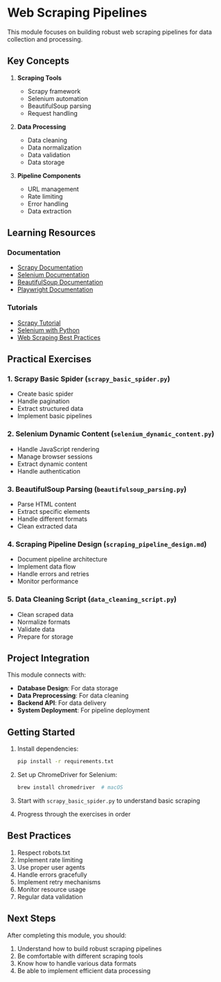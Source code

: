 # Web Scraping Pipelines

This module focuses on building robust web scraping pipelines for data collection and processing.

## Key Concepts

1. **Scraping Tools**
   - Scrapy framework
   - Selenium automation
   - BeautifulSoup parsing
   - Request handling

2. **Data Processing**
   - Data cleaning
   - Data normalization
   - Data validation
   - Data storage

3. **Pipeline Components**
   - URL management
   - Rate limiting
   - Error handling
   - Data extraction

## Learning Resources

### Documentation
- [Scrapy Documentation](https://docs.scrapy.org/)
- [Selenium Documentation](https://www.selenium.dev/documentation/)
- [BeautifulSoup Documentation](https://www.crummy.com/software/BeautifulSoup/bs4/doc/)
- [Playwright Documentation](https://playwright.dev/python/docs/intro)

### Tutorials
- [Scrapy Tutorial](https://docs.scrapy.org/en/latest/intro/tutorial.html)
- [Selenium with Python](https://selenium-python.readthedocs.io/)
- [Web Scraping Best Practices](https://www.scrapehero.com/how-to-prevent-getting-blacklisted-while-scraping/)

## Practical Exercises

### 1. Scrapy Basic Spider (`scrapy_basic_spider.py`)
- Create basic spider
- Handle pagination
- Extract structured data
- Implement basic pipelines

### 2. Selenium Dynamic Content (`selenium_dynamic_content.py`)
- Handle JavaScript rendering
- Manage browser sessions
- Extract dynamic content
- Handle authentication

### 3. BeautifulSoup Parsing (`beautifulsoup_parsing.py`)
- Parse HTML content
- Extract specific elements
- Handle different formats
- Clean extracted data

### 4. Scraping Pipeline Design (`scraping_pipeline_design.md`)
- Document pipeline architecture
- Implement data flow
- Handle errors and retries
- Monitor performance

### 5. Data Cleaning Script (`data_cleaning_script.py`)
- Clean scraped data
- Normalize formats
- Validate data
- Prepare for storage

## Project Integration

This module connects with:
- **Database Design**: For data storage
- **Data Preprocessing**: For data cleaning
- **Backend API**: For data delivery
- **System Deployment**: For pipeline deployment

## Getting Started

1. Install dependencies:
   ```bash
   pip install -r requirements.txt
   ```

2. Set up ChromeDriver for Selenium:
   ```bash
   brew install chromedriver  # macOS
   ```

3. Start with `scrapy_basic_spider.py` to understand basic scraping

4. Progress through the exercises in order

## Best Practices

1. Respect robots.txt
2. Implement rate limiting
3. Use proper user agents
4. Handle errors gracefully
5. Implement retry mechanisms
6. Monitor resource usage
7. Regular data validation

## Next Steps

After completing this module, you should:
1. Understand how to build robust scraping pipelines
2. Be comfortable with different scraping tools
3. Know how to handle various data formats
4. Be able to implement efficient data processing 